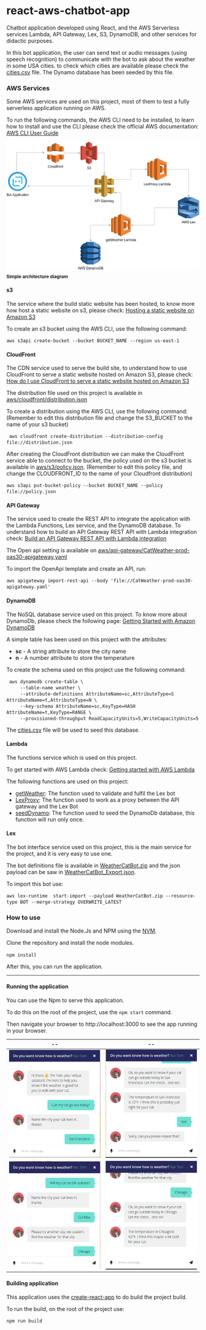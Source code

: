 # react-aws-chatbot-app

Chatbot application developed using React, and the AWS Serverless services Lambda, API Gateway, Lex, S3, DynamoDB, 
and other services for didactic purposes.

In this bot application, the user can send text or audio messages (using speech recognition) to communicate with the bot to ask about the weather in
some USA cities. to check which cities are available please check the [cities.csv](aws/dynamodb/cities.csv) file. 
The Dynamo database has been seeded by this file.

### AWS Services

Some AWS services are used on this project, most of them to test a fully serverless application running on AWS.

To run the following commands, the AWS CLI need to be installed, to learn how to install and use the CLI please check
the official AWS documentation: [AWS CLI User Guide](https://docs.aws.amazon.com/cli/index.html)

![](docs/images/architecture.png)<br/>
<sub>**Simple architecture diagram**</sub>

#### s3
The service where the build static website has been hosted, to know more how host a static website on s3, please check:
[Hosting a static website on Amazon S3](https://docs.aws.amazon.com/AmazonS3/latest/dev/WebsiteHosting.html)

To create an s3 bucket using the AWS CLI, use the following command:

    aws s3api create-bucket --bucket BUCKET_NAME --region us-east-1

    
#### CloudFront 

The CDN service used to serve the build site, to understand how to use CloudFront to serve a static 
website hosted on Amazon S3, please check: 
[How do I use CloudFront to serve a static website hosted on Amazon S3](https://aws.amazon.com/premiumsupport/knowledge-center/cloudfront-serve-static-website/)

The distribution file used on this project is available in [aws/cloudfront/distribution.json](aws/cloudfront/distribution.json)

To create a distribution using the AWS CLI, use the following command: (Remember to edit this distribution file and change
the S3_BUCKET to the name of your s3 bucket)

     aws cloudfront create-distribution --distribution-config file://distribution.json
     
After creating the CloudFront distribution we can make the CloudFront service able to connect to the bucket,
the policy used on the s3 bucket is available in [aws/s3/policy.json](aws/s3/policy.json). (Remember to edit this 
policy file, and change the CLOUDFRONT_ID to the name of your Cloudfront distribution)


    aws s3api put-bucket-policy --bucket BUCKET_NAME --policy file://policy.json
     
#### API Gateway
 
The service used to create the REST API to integrate the application with the Lambda Functions, Lex service, and the
DynamoDB database. To understand how to build an API Gateway REST API with Lambda integration check: 
[Build an API Gateway REST API with Lambda integration](https://docs.aws.amazon.com/apigateway/latest/developerguide/getting-started-with-lambda-integration.html)

The Open api setting is available on [aws/api-gateway/CatWeather-prod-oas30-apigateway.yaml](aws/api-gateway/CatWeather-prod-oas30-apigateway.yaml)

To import the OpenApi template and create an API, run:

    aws apigateway import-rest-api --body 'file://CatWeather-prod-oas30-apigateway.yaml'


#### DynamoDB

The NoSQL database service used on this project. To know more about DynamoDb, please check the following page:
[Getting Started with Amazon DynamoDB](https://aws.amazon.com/dynamodb/getting-started/)

A simple table has been used on this project with the attributes:

- **sc** - A string attribute to store the city name
- **n** - A number attribute to store the temperature
  
To create the schema used on this project use the following command:

     aws dynamodb create-table \
         --table-name weather \
         --attribute-definitions AttributeName=sc,AttributeType=S AttributeName=t,AttributeType=N \
         --key-schema AttributeName=sc,KeyType=HASH AttributeName=t,KeyType=RANGE \
         --provisioned-throughput ReadCapacityUnits=5,WriteCapacityUnits=5 

The [cities.csv](aws/dynamodb/cities.csv) file will be used to seed this database.


#### Lambda 
 
The functions service which is used on this project.

To get started with AWS Lambda check: [Getting started with AWS Lambda](https://docs.aws.amazon.com/lambda/latest/dg/getting-started.html)

The following functions are used on this project: 

- [getWeather](aws/lambdas/getWeather.js): The function used to validate and fulfil the Lex bot
- [LexProxy](aws/lambdas/LexProxy.js): The function used to work as a proxy between the API gateway and the Lex Bot
- [seedDynamo](aws/lambdas/seedDynamo.js): The function used to seed the DynamoDb database, this function will run only once.


#### Lex

The bot interface service used on this project, this is the main service for the project, and it is very easy to use one.

The bot definitions file is available in [WeatherCatBot.zip](aws/lex/WeatherCatBot_1_c59a9583-cc13-41fa-8c2e-954e9050ea88_Bot_LEX_V.zip) 
and the json payload can be saw in [WeatherCatBot_Export.json](aws/lex/WeatherCatBot_Export.json).

To import this bot use:

    aws lex-runtime  start-import --payload WeatherCatBot.zip --resource-type BOT --merge-strategy OVERWRITE_LATEST

### How to use

Download and install the Node.Js and NPM using the [NVM](https://github.com/creationix/nvm).

Clone the repository and install the node modules.

`npm install`

After this, you can run the application.

***

#### Running the application

You can use the Npm to serve this application.

To do this on the root of the project, use the `npm start` command.

Then navigate your browser to http://localhost:3000 to see the app running in your browser.

--                   |  --
:-------------------------:|:-------------------------:
![](docs/images/tombot-1.png)| ![](docs/images/tombot-2.png)
![](docs/images/tombot-3.png)| ![](docs/images/tombot-4.png)


#### Building application

This application uses the [create-react-app](https://create-react-app.dev/docs/getting-started/) to do build the project 
build.


To run the build, on the root of the project use:

    npm run build




